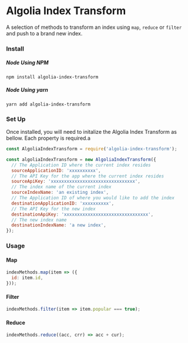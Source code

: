 # Algolia Index Transform

A selection of methods to transform an index using `map`, `reduce` or `filter` and push to a brand new index.

### Install

##### Node Using NPM
`npm install algolia-index-transform`

##### Node Using yarn
`yarn add algolia-index-transform`

### Set Up

Once installed, you will need to initalize the Algolia Index Transform as bellow. Each property is required.a

```js
const AlgoliaIndexTransform = require('algolia-index-transform');

const algoliaIndexTransform = new AlgoliaIndexTransform({
  // The Application ID where the current index resides
  sourceApplicationID: 'xxxxxxxxxx',
  // The API Key for the app where the current index resides
  sourceApiKey: 'xxxxxxxxxxxxxxxxxxxxxxxxxxxxxxxx',
  // The index name of the current index
  sourceIndexName: 'an existing index',
  // The Application ID of where you would like to add the index
  destinationApplicationID: 'xxxxxxxxxx',
  // The API Key for the new index
  destinationApiKey: 'xxxxxxxxxxxxxxxxxxxxxxxxxxxxxxxx',
  // The new index name
  destinationIndexName: 'a new index',
});
```

### Usage

#### Map
```js
indexMethods.map(item => ({
  id: item.id,
}));
```

#### Filter
```js
indexMethods.filter(item => item.popular === true);
```

#### Reduce
```js
indexMethods.reduce((acc, crr) => acc + cur);
```
